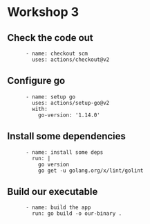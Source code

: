 # Workshop 3

## Check the code out
```
      - name: checkout scm
        uses: actions/checkout@v2
```
## Configure go
```
      - name: setup go
        uses: actions/setup-go@v2
        with:
          go-version: '1.14.0'
```
## Install some dependencies
```
      - name: install some deps
        run: |
          go version
          go get -u golang.org/x/lint/golint
```
## Build our executable
```
      - name: build the app
        run: go build -o our-binary .
```
